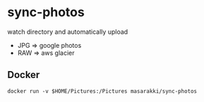 # sync-photos

watch directory and automatically upload

- JPG => google photos
- RAW => aws glacier


## Docker

`docker run -v $HOME/Pictures:/Pictures masarakki/sync-photos`
